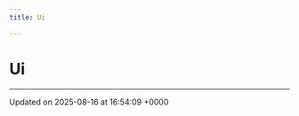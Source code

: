 ```yaml
---
title: Ui

---
```


# Ui








-------------------------------

Updated on 2025-08-16 at 16:54:09 +0000